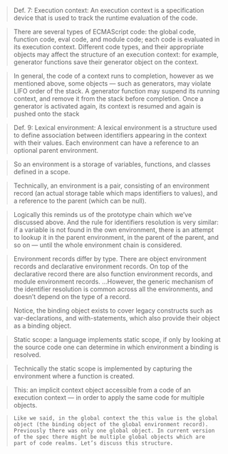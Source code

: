 
> Def. 7: Execution context: An execution context is a specification device that is used to track the runtime evaluation of the code.

> There are several types of ECMAScript code: the global code, function code, eval code, and module code; each code is evaluated in its execution context. Different code types, and their appropriate objects may affect the structure of an execution context: for example, generator functions save their generator object on the context.

> In general, the code of a context runs to completion, however as we mentioned above, some objects — such as generators, may violate LIFO order of the stack. A generator function may suspend its running context, and remove it from the stack before completion. Once a generator is activated again, its context is resumed and again is pushed onto the stack

> Def. 9: Lexical environment: A lexical environment is a structure used to define association between identifiers appearing in the context with their values. Each environment can have a reference to an optional parent environment.

> So an environment is a storage of variables, functions, and classes defined in a scope.

> Technically, an environment is a pair, consisting of an environment record (an actual storage table which maps identifiers to values), and a reference to the parent (which can be null).

> Logically this reminds us of the prototype chain which we’ve discussed above. And the rule for identifiers resolution is very similar: if a variable is not found in the own environment, there is an attempt to lookup it in the parent environment, in the parent of the parent, and so on — until the whole environment chain is considered.

> Environment records differ by type. There are object environment records and declarative environment records. On top of the declarative record there are also function environment records, and module environment records. ...However, the generic mechanism of the identifier resolution is common across all the environments, and doesn’t depend on the type of a record.

> Notice, the binding object exists to cover legacy constructs such as var-declarations, and with-statements, which also provide their object as a binding object. 

> Static scope: a language implements static scope, if only by looking at the source code one can determine in which environment a binding is resolved.

> Technically the static scope is implemented by capturing the environment where a function is created.

> This: an implicit context object accessible from a code of an execution context — in order to apply the same code for multiple objects.

> `Like we said, in the global context the this value is the global object (the binding object of the global environment record). Previously there was only one global object. In current version of the spec there might be multiple global objects which are part of code realms. Let’s discuss this structure.`